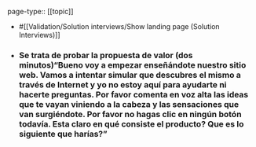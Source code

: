page-type:: [[topic]]

- #[[Validation/Solution interviews/Show landing page (Solution Interviews)]]

- ### Se trata de probar la propuesta de valor (dos minutos)“Bueno voy a empezar enseñándote nuestro sitio web. Vamos a intentar simular que descubres el mismo a través de Internet y yo no estoy aquí para ayudarte ni hacerte preguntas. Por favor comenta en voz alta las ideas que te vayan viniendo a la cabeza y las sensaciones que van surgiéndote. Por favor no hagas clic en ningún botón todavía. Esta claro en qué consiste el producto? Que es lo siguiente que harías?”



